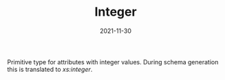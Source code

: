 ﻿---
title: Integer
toc: false
type: specs
date: "2021-11-30"
draft: false
specification: VEC
version: 2.0.0-rc1
documentType: "Recommendation"
elementType: Class
classes:
  - Integer
menu_name: vec-2.0.0-rc1
---
<p> Primitive type for attributes with integer values. During schema generation this is translated to <i>xs:integer</i>.      </p>